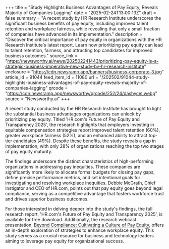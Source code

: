 +++
title = "Study Highlights Business Advantages of Pay Equity, Reveals Majority of Companies Lagging"
date = "2025-02-24T13:00:13Z"
draft = false
summary = "A recent study by HR Research Institute underscores the significant business benefits of pay equity, including improved talent retention and workplace fairness, while revealing that only a small fraction of companies have advanced in its implementation."
description = "Discover the critical importance of pay equity in organizations with the HR Research Institute's latest report. Learn how prioritizing pay equity can lead to talent retention, fairness, and attracting top candidates for improved business outcomes."
source_link = "https://newsworthy.ai/news/202502241443/prioritizing-pay-equity-is-a-strategic-business-imperative-new-study-by-hr-research-institute"
enclosure = "https://cdn.newsramp.app/banners/business-corporate-3.jpg"
article_id = 91044
feed_item_id = 11080
url = "/202502/91044-study-highlights-business-advantages-of-pay-equity-reveals-majority-of-companies-lagging"
qrcode = "https://cdn.newsramp.app/newsworthy/qrcode/252/24/dashyceI.webp"
source = "Newsworthy.ai"
+++

<p>A recent study conducted by the HR Research Institute has brought to light the substantial business advantages organizations can unlock by prioritizing pay equity. Titled 'HR.com's Future of Pay Equity and Transparency 2025', the research highlights that employers investing in equitable compensation strategies report improved talent retention (60%), greater workplace fairness (52%), and an enhanced ability to attract top-tier candidates (49%). Despite these benefits, the study reveals a gap in implementation, with only 28% of organizations reaching the top two stages of pay equity maturity.</p><p>The findings underscore the distinct characteristics of high-performing organizations in addressing pay inequities. These companies are significantly more likely to allocate formal budgets for closing pay gaps, define precise performance metrics, and set intentional goals for investigating and resolving workplace inequities. Debbie McGrath, Chief Instigator and CEO of HR.com, points out that pay equity goes beyond legal compliance, serving as a competitive advantage that fosters workforce trust and drives superior business outcomes.</p><p>For those interested in delving deeper into the study's findings, the full research report, 'HR.com's Future of Pay Equity and Transparency 2025', is available for free download. Additionally, the research webcast presentation, <a href='https://www.hr.com' rel='nofollow' target='_blank'>Beyond Compliance: Cultivating a Culture of Pay Equity</a>, offers an in-depth exploration of strategies to enhance workplace equity. This study serves as a crucial resource for business and technology leaders aiming to leverage pay equity for organizational success.</p>